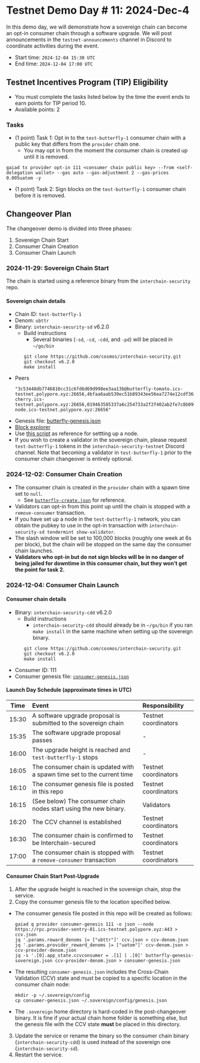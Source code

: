 # Testnet Demo Day # 11: 2024-Dec-4

In this demo day, we will demonstrate how a sovereign chain can become an opt-in consumer chain through a software upgrade.
We will post announcements in the `testnet-announcements` channel in Discord to coordinate activities during the event.

* Start time: `2024-12-04 15:30 UTC`
* End time: `2024-12-04 17:00 UTC`

## Testnet Incentives Program (TIP) Eligibility

* You must complete the tasks listed below by the time the event ends to earn points for TIP period 10.
* Available points: 2

### Tasks

* (1 point) Task 1: Opt in to the `test-butterfly-1` consumer chain with a public key that differs from the `provider` chain one.
  * You may opt in from the moment the consumer chain is created up until it is removed.
```
gaiad tx provider opt-in 111 <consumer chain public key> --from <self-delegation wallet> --gas auto --gas-adjustment 2 --gas-prices 0.005uatom -y
```
* (1 point) Task 2: Sign blocks on the `test-butterfly-1` consumer chain before it is removed.


## Changeover Plan

The changeover demo is divided into three phases:
1. Sovereign Chain Start
2. Consumer Chain Creation
3. Consumer Chain Launch

### 2024-11-29: Sovereign Chain Start

The chain is started using a reference binary from the `interchain-security` repo.

#### Sovereign chain details

* Chain ID: `test-butterfly-1`
* Denom: `ubttr`
* Binary: `interchain-security-sd` v6.2.0
  * Build instructions
    * Several binaries (`-sd`, `-cd`, `-cdd`, and `-pd`) will be placed in `~/go/bin`
    ```
    git clone https://github.com/cosmos/interchain-security.git
    git checkout v6.2.0
    make install
    ```
* Peers
  ```
  "3c53448db7746810cc31c6fd6d69d998ee3aa13b@butterfly-tomato.ics-testnet.polypore.xyz:26656,4bfaa6aab539ec51b89343ee56ea7274e12cdf36@butterfly-cherry.ics-testnet.polypore.xyz:26656,019463585337a6c254733a2f2f402ab2fe7c8b09@butterfly-node.ics-testnet.polypore.xyz:26656"
  ```
* Genesis file: [butterfly-genesis.json](./butterfly-genesis.json)
* [Block explorer](https://explorer.polypore.xyz/test-butterfly-1)
* Use [this script](./join-butterfly-sovereign.sh) as reference for settting up a node.
* If you wish to create a validator in the sovereign chain, please request `test-butterfly-1` tokens in the `interchain-security-testnet` Discord channel. Note that becoming a validator in `test-butterfly-1` prior to the consumer chain changeover is entirely optional.

### 2024-12-02: Consumer Chain Creation

* The consumer chain is created in the `provider` chain with a spawn time set to `null`.
  * See [`butterfly-create.json`](./butterfly-create.json) for reference.
* Validators can opt-in from this point up until the chain is stopped with a `remove-consumer` transaction.
* If you have set up a node in the `test-butterfly-1` network, you can obtain the pubkey to use in the opt-in transaction with `interchain-security-sd tendermint show-validator`.
* The slash window will be set to 100,000 blocks (roughly one week at 6s per block), but the chain will be stopped on the same day the consumer chain launches.
* **Validators who opt-in but do not sign blocks will be in no danger of being jailed for downtime in this consumer chain, but they won't get the point for task 2.**

### 2024-12-04: Consumer Chain Launch

#### Consumer chain details

* Binary: `interchain-security-cdd` v6.2.0
  * Build instructions
    * `interchain-security-cdd` should already be in `~/go/bin` if you ran `make install` in the same machine when setting up the sovereign binary.
    ```
    git clone https://github.com/cosmos/interchain-security.git
    git checkout v6.2.0
    make install
    ```
* Consumer ID: 111
* Consumer genesis file: [`consumer-genesis.json`](./consumer-genesis.json)

#### Launch Day Schedule (approximate times in UTC)

| Time  | Event                                                                   | Responsibility       |
| :---: | :---------------------------------------------------------------------- | :------------------- |
| 15:30 | A software upgrade proposal is submitted to the sovereign chain         | Testnet coordinators |
| 15:35 | The software upgrade proposal passes                                    | -                    |
| 16:00 | The upgrade height is reached and `test-butterfly-1` stops              | -                    |
| 16:05 | The consumer chain is updated with a spawn time set to the current time | Testnet coordinators |
| 16:10 | The consumer genesis file is posted in this repo                        | Testnet coordinators |
| 16:15 | (See below) The consumer chain nodes start using the new binary.        | Validators           |
| 16:20 | The CCV channel is established                                          | Testnet coordinators |
| 16:30 | The consumer chain is confirmed to be Interchain-secured                | Testnet coordinators |
| 17:00 | The consumer chain is stopped with a `remove-consumer` transaction      | Testnet coordinators |

#### Consumer Chain Start Post-Upgrade

1. After the upgrade height is reached in the sovereign chain, stop the service.
2. Copy the consumer genesis file to the location specified below.
  * The consumer genesis file posted in this repo will be created as follows:
    ```
    gaiad q provider consumer-genesis 111 -o json --node https://rpc.provider-sentry-01.ics-testnet.polypore.xyz:443 > ccv.json
    jq '.params.reward_denoms |= ["ubttr"]' ccv.json > ccv-denom.json
    jq '.params.provider_reward_denoms |= ["uatom"]' ccv-denom.json > ccv-provider-denom.json
    jq -s '.[0].app_state.ccvconsumer = .[1] | .[0]' butterfly-genesis-sovereign.json ccv-provider-denom.json > consumer-genesis.json
    ```
  * The resulting `consumer-genesis.json` includes the Cross-Chain Validation (CCV) state and must be copied to a specific location in the consumer chain node:
    ```
    mkdir -p ~/.sovereign/config
    cp consumer-genesis.json ~/.sovereign/config/genesis.json
    ```
  * The `.sovereign` home directory is hard-coded in the post-changeover binary. It is fine if your actual chain home folder is something else, but the genesis file with the CCV state **must** be placed in this directory.
3. Update the service or rename the binary so the consumer chain binary (`interchain-security-cdd`) is used instead of the sovereign one (`interchain-security-sd`).
4. Restart the service.
